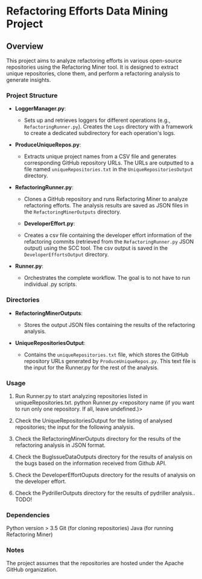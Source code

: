 # Refactoring Efforts Data Mining Project

## Overview

This project aims to analyze refactoring efforts in various open-source repositories using the Refactoring Miner tool. It is designed to extract unique repositories, clone them, and perform a refactoring analysis to generate insights.

### Project Structure

- **LoggerManager.py**:
  - Sets up and retrieves loggers for different operations (e.g., `RefactoringRunner.py`). Creates the `Logs` directory with a framework to create a dedicated subdirectory for each operation's logs.

- **ProduceUniqueRepos.py**:
  - Extracts unique project names from a CSV file and generates corresponding GitHub repository URLs. The URLs are outputted to a file named `uniqueRepositories.txt` in the `UniqueRepositoriesOutput` directory.

- **RefactoringRunner.py**:
  - Clones a GitHub repository and runs Refactoring Miner to analyze refactoring efforts. The analysis results are saved as JSON files in the `RefactoringMinerOutputs` directory.

  - **DeveloperEffort.py**:
  - Creates a csv file containing the developer effort information of the refactoring commits (retrieved from the `RefactoringRunner.py` JSON output) using the SCC tool. The csv output is saved in the `DeveloperEffortsOutput` directory.

- **Runner.py**:
  - Orchestrates the complete workflow. The goal is to not have to run individual .py scripts.

### Directories

- **RefactoringMinerOutputs**:
  - Stores the output JSON files containing the results of the refactoring analysis.

- **UniqueRepositoriesOutput**:
  - Contains the `uniqueRepositories.txt` file, which stores the GitHub repository URLs generated by `ProduceUniqueRepos.py`. This text file is the input for the Runner.py for the rest of the analysis.
### Usage

1. Run Runner.py to start analyzing repositories listed in uniqueRepositories.txt.
python Runner.py <github username> <github access token> <repository name (if you want to run only one repository. If all, leave undefined.)>

2. Check the UniqueRepositoriesOutput for the listing of analysed repositories; the input for the following analysis.
3. Check the RefactoringMinerOutputs directory for the results of the refactoring analysis in JSON format.
4. Check the BugIssueDataOutputs directory for the results of analysis on the bugs based on the information received from Github API.
5. Check the DeveloperEffortOuputs directory for the results of analysis on the developer effort. 
6. Check the PydrillerOutputs directory for the results of pydriller analysis.. TODO!


### Dependencies
Python version > 3.5
Git (for cloning repositories)
Java (for running Refactoring Miner)


### Notes
The project assumes that the repositories are hosted under the Apache GitHub organization.